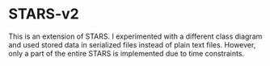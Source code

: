 # STARS-v2

This is an extension of STARS. I experimented with a different class diagram and used stored data in serialized files instead of plain text files. However, only a part of the entire STARS is implemented due to time constraints.